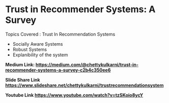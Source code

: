 # **Trust in Recommender Systems: A Survey**

Topics Covered :
Trust In Recommendation Systems
* Socially Aware Systems
* Robust Systems
* Explanibility of the system

**Medium Link: https://medium.com/@chettykulkarni/trust-in-recommender-systems-a-survey-c2b4c350ee6**

**Slide Share Link https://www.slideshare.net/chettykulkarni/trustrecommendationsystem**

**Youtube Link https://www.youtube.com/watch?v=tzSKoio8ycY**
